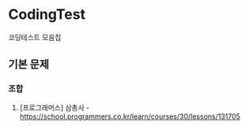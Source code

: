 # CodingTest
코딩테스트 모음집


## 기본 문제
### 조합
1. [프로그래머스] 삼총사 - https://school.programmers.co.kr/learn/courses/30/lessons/131705
